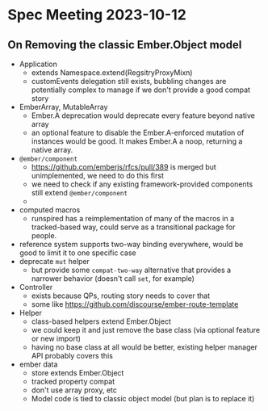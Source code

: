 # Spec Meeting 2023-10-12

## On Removing the classic Ember.Object model

 - Application
	 - extends Namespace.extend(RegsitryProxyMixn)
	 - customEvents delegation still exists, bubbling changes are potentially complex to manage if we don't provide a good compat story
 - EmberArray, MutableArray
	 - Ember.A deprecation would deprecate every feature beyond native array
	 - an optional feature to disable the Ember.A-enforced mutation of instances would be good. It makes Ember.A a noop, returning a native array.
 - `@ember/component`
	 - https://github.com/emberjs/rfcs/pull/389 is merged but unimplemented, we need to do this first
	 - we need to check if any existing framework-provided components still extend `@ember/component`
	 - 
 - computed macros
	 - runspired has a reimplementation of many of the macros in a tracked-based way, could serve as a transitional package for people.
 - reference system supports two-way binding everywhere, would be good to limit it to one specific case
 - deprecate `mut` helper
	 -  but provide some `compat-two-way` alternative that provides a narrower behavior (doesn't call `set`, for example)
 - Controller
	 - exists because QPs, routing story needs to cover that
	 - some like https://github.com/discourse/ember-route-template
 - Helper
	 - class-based helpers extend Ember.Object
	 - we could keep it and just remove the base class (via optional feature or new import)
	 - having no base class at all would be better, existing helper manager API probably covers this
 - ember data
	 - store extends Ember.Object
	 - tracked property compat
	 - don't use array proxy, etc
	 - Model code is tied to classic object model (but plan is to replace it)
